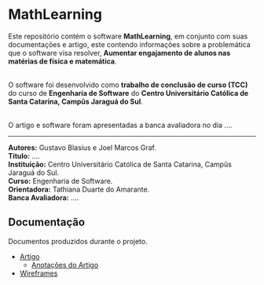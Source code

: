 # MathLearning
Este repositório contém o software **MathLearning**, em conjunto com suas documentações e artigo, este contendo informações sobre a problemática que o software visa resolver, **Aumentar engajamento de alunos nas matérias de física e matemática**. <br><br>

O software foi desenvolvido como **trabalho de conclusão de curso (TCC)** do curso de **Engenharia de Software** do **Centro Universitário Católica de Santa Catarina, Campûs Jaraguá do Sul**. <br><br>

O artigo e software foram apresentadas a banca avaliadora no dia ....
 - - - -
**Autores:** Gustavo Blasius e Joel Marcos Graf. <br>
**Título:** .... <br>
**Instituição:** Centro Universitário Católica de Santa Catarina, Campûs Jaraguá do Sul. <br>
**Curso:** Engenharia de Software. <br>
**Orientadora:** Tathiana Duarte do Amarante. <br>
**Banca Avaliadora:** .... <br>

## Documentação
Documentos produzidos durante o projeto.
* [Artigo](https://www.overleaf.com/read/khhvsthbhzpg)
  * [Anotações do Artigo](https://docs.google.com/document/d/1sumGe37jRPCV64vbBFA1mbVIQoFD4BSlK9QBvWubvqU)
* [Wireframes](https://www.figma.com/file/Ok7kUrF53b6heZodKYGFnQ)
